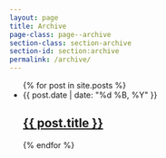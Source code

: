 ```yaml
---
layout: page
title: Archive
page-class: page--archive
section-class: section-archive
section-id: section:archive
permalink: /archive/
---
```


<ul class="archive-list list-ui">
  {% for post in site.posts %}
  <li class="archive-list__item list-ui__item">
    <time class="post__date" datetime="{{ post.date | date: "%Y-%m-%d" }}">{{ post.date | date: "%d %B, %Y" }}</time>
    <h2 class="post__title"><a href="{{ post.url }}">{{ post.title }}</a></h2>
  </li>
  {% endfor %}
</ul>
